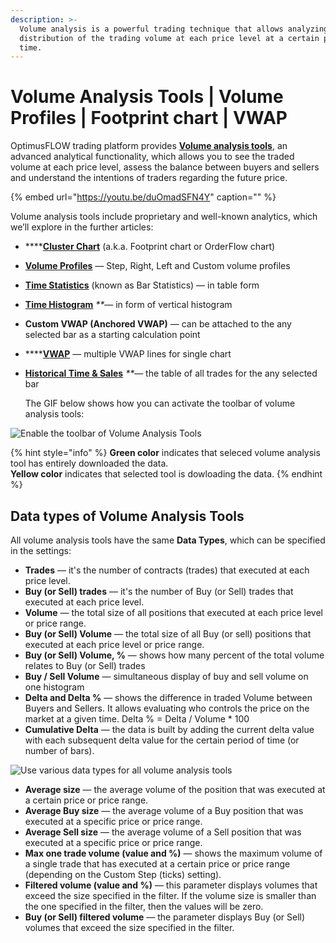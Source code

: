 ```yaml
---
description: >-
  Volume analysis is a powerful trading technique that allows analyzing the
  distribution of the trading volume at each price level at a certain period of
  time.
---
```


# Volume Analysis Tools \| Volume Profiles \| Footprint chart \| VWAP

OptimusFLOW trading platform provides [**Volume analysis tools**](https://www.OptimusFLOW.com/volumeanalysistools), an advanced analytical functionality, which allows you to see the traded volume at each price level, assess the balance between buyers and sellers and understand the intentions of traders regarding the future price.

{% embed url="https://youtu.be/duOmadSFN4Y" caption="" %}

Volume analysis tools include proprietary and well-known analytics, which we’ll explore in the further articles:

* \*\*\*\*[**Cluster Chart**](https://help.optimusflow.qtower.app/analytics-panels/chart/volume-analysis-tools/cluster-chart) \(a.k.a. Footprint chart or OrderFlow chart\)
* [**Volume Profiles**](https://help.optimusflow.qtower.app/analytics-panels/chart/volume-analysis-tools/volume-profiles) — Step, Right, Left and Custom volume profiles
* [**Time Statistics**](https://help.optimusflow.qtower.app/analytics-panels/chart/volume-analysis-tools/time-statistics) \(known as Bar Statistics\) — in table form
* [**Time Histogram**](https://help.optimusflow.qtower.app/analytics-panels/chart/volume-analysis-tools/time-histogram) _\*\*_— in form of vertical histogram
* **Custom VWAP \(Anchored VWAP\)** — can be attached to the any selected bar as a starting calculation point
* \*\*\*\*[**VWAP**](../vwap.md) — multiple VWAP lines for single chart
* [**Historical Time & Sales**](https://help.optimusflow.qtower.app/analytics-panels/chart/volume-analysis-tools/historical-time-and-sales) _\*\*_— the table of all trades for the any selected bar

  The GIF below shows how you can activate the toolbar of volume analysis tools:

![Enable the toolbar of Volume Analysis Tools ](../../../.gitbook/assets/volume-analysis-tools.gif)

{% hint style="info" %}
**Green color** indicates that seleced volume analysis tool has entirely downloaded the data.  
**Yellow color** indicates that selected tool is dowloading the data.
{% endhint %}

## Data types of Volume Analysis Tools

All volume analysis tools have the same **Data Types**, which can be specified in the settings:

* **Trades** — it's the number of contracts \(trades\) that executed at each price level.
* **Buy \(or Sell\) trades** — it's the number of Buy \(or Sell\) trades that executed at each price level.
* **Volume** — the total size of all positions that executed at each price level or price range.
* **Buy \(or Sell\) Volume** — the total size of all Buy \(or sell\) positions that executed at each price level or price range.
* **Buy \(or Sell\) Volume, %** — shows how many percent of the total volume relates to Buy \(or Sell\) trades
* **Buy / Sell Volume** — simultaneous display of buy and sell volume on one histogram
* **Delta and Delta %** — shows the difference in traded Volume between Buyers and Sellers. It allows evaluating who controls the price on the market at a given time.  Delta % = Delta / Volume \* 100
* **Cumulative Delta** — the data is built by adding the current delta value with each subsequent delta value for the certain period of time \(or number of bars\). 

![Use various data types for all volume analysis tools](../../../.gitbook/assets/volume-profiles-data-types.png)

* **Average size** — the average volume of the position that was executed at a certain price or price range.
* **Average Buy size** — the average volume of a Buy position that was executed at a specific price or price range.
* **Average Sell size** — the average volume of a Sell position that was executed at a specific price or price range.
* **Max one trade volume \(value and %\)** — shows the maximum volume of a single trade that has executed at a certain price or price range \(depending on the Custom Step \(ticks\) setting\).
* **Filtered volume \(value and %\)** — this parameter displays volumes that exceed the size specified in the filter. If the volume size is smaller than the one specified in the filter, then the values will be zero.
* **Buy \(or Sell\) filtered volume** — the parameter displays Buy \(or Sell\) volumes that exceed the size specified in the filter.

